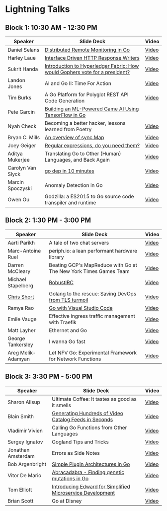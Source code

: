 # Lightning Talks

## Block 1: 10:30 AM - 12:30 PM

| Speaker       | Slide Deck | Video |
| ------------- | ---------- | ----- |
| Daniel Selans | [Distributed Remote Monitoring in Go](DanielSelans-DistributedMonitoringWith9volt) | [Video](https://www.youtube.com/watch?v=nv_lYi3PYws&list=PL2ntRZ1ySWBfhRZj3BDOrKdHzoafHsKHU&index=9) |
| Harley Laue | [Interface Driven HTTP Response Writers](HarleyLaue-InterfaceDrivenHttpResponseWriters/) | [Video](https://www.youtube.com/watch?v=N4RnFEDaQdg&list=PL2ntRZ1ySWBfhRZj3BDOrKdHzoafHsKHU&index=2) |
| Sukrit Handa | [Introduction to Hyperledger Fabric: How would Gophers vote for a president?](SukritHanda-IntroToHyperledgerFabric/) | [Video](https://www.youtube.com/watch?v=yWTWKqYQ8Zk&list=PL2ntRZ1ySWBfhRZj3BDOrKdHzoafHsKHU&index=8) |
| Landon Jones | AI and Go II: Time For Action | [Video](https://www.youtube.com/watch?v=imsOYgv3HkU&list=PL2ntRZ1ySWBfhRZj3BDOrKdHzoafHsKHU&index=4) |
| Tim Burks | A Go Platform for Polyglot REST API Code Generation | [Video](https://www.youtube.com/watch?v=5bm1r6cjD-c&list=PL2ntRZ1ySWBfhRZj3BDOrKdHzoafHsKHU&index=18) |
| Pete Garcin | [Building an ML-Powered Game AI Using TensorFlow in Go](PeteGarcin-BuildingMLPoweredGameAIwithTensorFlow/) |
| Nyah Check | Becoming a better hacker, lessons learned from Poetry | [Video](https://www.youtube.com/watch?v=nsFcUn-RBuI&list=PL2ntRZ1ySWBfhRZj3BDOrKdHzoafHsKHU&index=7) |
| Bryan C. Mills | [An overview of sync.Map](BryanCMills-AnOverviewOfSyncMap) | [Video](https://www.youtube.com/watch?v=C1EtfDnsdDs&list=PL2ntRZ1ySWBfhRZj3BDOrKdHzoafHsKHU&index=21) |
| Joey Geiger | [Regular expressions, do you need them?](JoeyGeiger-RegexpDoYouNeedIt/) | [Video](https://www.youtube.com/watch?v=xAZfWVBhEs4&list=PL2ntRZ1ySWBfhRZj3BDOrKdHzoafHsKHU&index=3) |
| Aditya Mukerjee | Translating Go to Other (Human) Languages, and Back Again | [Video](https://www.youtube.com/watch?v=oDFerBdr2J0&list=PL2ntRZ1ySWBfhRZj3BDOrKdHzoafHsKHU&index=14) |
| Carolyn Van Slyck | [go dep in 10 minutes](CarolynVanSlyck-DepIn10/) | [Video](https://www.youtube.com/watch?v=eZwR8qr2BfI&list=PL2ntRZ1ySWBfhRZj3BDOrKdHzoafHsKHU&index=16) |
| Marcin Spoczyski | Anomaly Detection in Go | [Video](https://www.youtube.com/watch?v=nz3Fd6vQupg&list=PL2ntRZ1ySWBfhRZj3BDOrKdHzoafHsKHU&index=28) |
| Owen Ou | Godzilla: a ES2015 to Go source code transpiler and runtime | [Video](https://www.youtube.com/watch?v=zSW0nKArIvU&list=PL2ntRZ1ySWBfhRZj3BDOrKdHzoafHsKHU&index=19) |

## Block 2: 1:30 PM - 3:00 PM

| Speaker       | Slide Deck | Video |
| ------------- | ---------- | ----- |
| Aarti Parikh | A tale of two chat servers | [Video](https://www.youtube.com/watch?v=4E9GT1aHIpc&list=PL2ntRZ1ySWBfhRZj3BDOrKdHzoafHsKHU&index=6) |
| Marc-Antoine Ruel | periph.io: a lean performant hardware library | [Video](https://www.youtube.com/watch?v=QPfyMnQSpiM&list=PL2ntRZ1ySWBfhRZj3BDOrKdHzoafHsKHU&index=27) |
| Darren McCleary | Beating GCP's MapReduce with Go at The New York Times Games Team | [Video](https://www.youtube.com/watch?v=3NwWiSEr4NE&list=PL2ntRZ1ySWBfhRZj3BDOrKdHzoafHsKHU&index=12) |
| Michael Stapelberg | [RobustIRC](MichaelStapelberg-RobustIRC/) | [Video](https://www.youtube.com/watch?v=TjZeWUVlKd4&list=PL2ntRZ1ySWBfhRZj3BDOrKdHzoafHsKHU&index=5) |
| [Chris Short](https://github.com/chris-short) | [Golang to the rescue: Saving DevOps from TLS turmoil](ChrisShort-GolangToTheRescue_SavingDevOpsFromTLSTurmoil/) | [Video](https://www.youtube.com/watch?v=nIlM_HUfyw0&list=PL2ntRZ1ySWBfhRZj3BDOrKdHzoafHsKHU&index=15) |
| Ramya Rao | [Go with Visual Studio Code](Ramya%20Rao%20-%20Go%20with%20VS%20Code/) | [Video](https://www.youtube.com/watch?v=SwAhE5zgsbQ&list=PL2ntRZ1ySWBfhRZj3BDOrKdHzoafHsKHU&index=24) |
| Emile Vauge | Effective ingress traffic management with Traefik | [Video](https://www.youtube.com/watch?v=RgudiksfL-k&list=PL2ntRZ1ySWBfhRZj3BDOrKdHzoafHsKHU&index=17) |
| Matt Layher | Ethernet and Go | [Video](https://www.youtube.com/watch?v=DgNiktCFuBg&list=PL2ntRZ1ySWBfhRZj3BDOrKdHzoafHsKHU&index=13) |
| George Tankersley | I wanna Go fast | [Video](https://www.youtube.com/watch?v=7y2LhWm04FU&list=PL2ntRZ1ySWBfhRZj3BDOrKdHzoafHsKHU&index=11) |
| Areg Melik-Adamyan | Let NFV Go: Experimental Framework for Network Functions | [Video](https://www.youtube.com/watch?v=RW49puXPryg&list=PL2ntRZ1ySWBfhRZj3BDOrKdHzoafHsKHU&index=1) |

## Block 3: 3:30 PM - 5:00 PM

| Speaker       | Slide Deck | Video |
| ------------- | ---------- | ----- |
| Sharon Allsup | Ultimate Coffee:  It tastes as good as it smells | [Video](https://www.youtube.com/watch?v=4k3yl9k6BFA&list=PL2ntRZ1ySWBfhRZj3BDOrKdHzoafHsKHU&index=31) |
| Blain Smith | [Generating Hundreds of Video Catalog Feeds in Seconds](BlainSmith-RokuandAmazonVideoCatalogFeedsusingWorkerPools) | [Video](https://www.youtube.com/watch?v=KnGvs8l2BCI&list=PL2ntRZ1ySWBfhRZj3BDOrKdHzoafHsKHU&index=29) |
| Vladimir Vivien | Calling Go Functions from Other Languages | [Video](https://www.youtube.com/watch?v=Z9v8jEBllu0&list=PL2ntRZ1ySWBfhRZj3BDOrKdHzoafHsKHU&index=22) |
| Sergey Ignatov | Gogland Tips and Tricks | [Video](https://www.youtube.com/watch?v=Fp-79QX12Xg&list=PL2ntRZ1ySWBfhRZj3BDOrKdHzoafHsKHU&index=20) |
| Jonathan Amsterdam | Errors as Side Notes | [Video](https://www.youtube.com/watch?v=_wW2U9SGKKI&list=PL2ntRZ1ySWBfhRZj3BDOrKdHzoafHsKHU&index=32) |
| Bob Argenbright | [Simple Plugin Architectures in Go](BobArgenbright-SimplePluginArchitecturesInGo/) | [Video](https://www.youtube.com/watch?v=_p7-BWCNzzc&list=PL2ntRZ1ySWBfhRZj3BDOrKdHzoafHsKHU&index=30) |
| Vitor De Mario | [Abracadabra - Finding genetic mutations in Go](VitorDeMario-AbracadabraFindingGeneticMutationsInGo/) | [Video](https://www.youtube.com/watch?v=GYLOmwIqP-M&list=PL2ntRZ1ySWBfhRZj3BDOrKdHzoafHsKHU&index=23) |
| Tom Elliott | [Introducing Edward for Simplified Microservice Development](TomElliott-EdwardForManagingLocalMicroservices/) | [Video](https://www.youtube.com/watch?v=vqLhLMm-mE4&list=PL2ntRZ1ySWBfhRZj3BDOrKdHzoafHsKHU&index=26) |
| Brian Scott | Go at Disney | [Video](https://www.youtube.com/watch?v=OMhXJD54ZDM&list=PL2ntRZ1ySWBfhRZj3BDOrKdHzoafHsKHU&index=25) |

